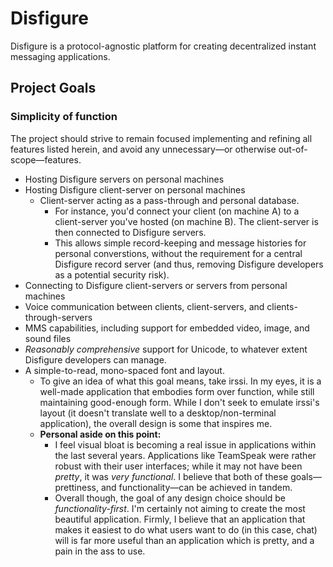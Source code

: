 # Disfigure
Disfigure is a protocol-agnostic platform for creating decentralized instant messaging applications. 


## Project Goals
### Simplicity of function
The project should strive to remain focused implementing and refining all features listed herein, and avoid any unnecessary—or otherwise out-of-scope—features.

- Hosting Disfigure servers on personal machines
- Hosting Disfigure client-server on personal machines
    - Client-server acting as a pass-through and personal database.
        - For instance, you'd connect your client (on machine A) to a client-server you've hosted (on machine B). The client-server is then connected to Disfigure servers.
        - This allows simple record-keeping and message histories for personal converstions, without the requirement for a central Disfigure record server (and thus, removing Disfigure developers as a potential security risk).
- Connecting to Disfigure client-servers or servers from personal machines
- Voice communication between clients, client-servers, and clients-through-servers
- MMS capabilities, including support for embedded video, image, and sound files
- *Reasonably comprehensive* support for Unicode, to whatever extent Disfigure developers can manage.
- A simple-to-read, mono-spaced font and layout.
    - To give an idea of what this goal means, take irssi. In my eyes, it is a well-made application that embodies form over function, while still maintaining good-enough form. While I don't seek to emulate irssi's layout (it doesn't translate well to a desktop/non-terminal application), the overall design is some that inspires me.
    - **Personal aside on this point:**
        - I feel visual bloat is becoming a real issue in applications within the last several years. Applications like TeamSpeak were rather robust with their user interfaces; while it may not have been *pretty*, it was *very functional*. I believe that both of these goals—prettiness, and functionality—can be achieved in tandem.
        - Overall though, the goal of any design choice should be *functionality-first*. I'm certainly not aiming to create the most beautiful application. Firmly, I believe that an application that makes it easiest to do what users want to do (in this case, chat) will is far more useful than an application which is pretty, and a pain in the ass to use.
